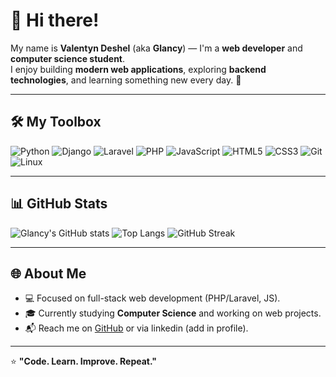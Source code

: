 # 👋 Hi there!

My name is **Valentyn Deshel** (aka **Glancy**) — I'm a **web developer** and **computer science student**.  
I enjoy building **modern web applications**, exploring **backend technologies**, and learning something new every day. 🚀  

---

## 🛠 My Toolbox

![Python](https://img.shields.io/badge/Python-3776AB?style=for-the-badge&logo=python&logoColor=white)
![Django](https://img.shields.io/badge/Django-092E20?style=for-the-badge&logo=django&logoColor=white)
![Laravel](https://img.shields.io/badge/Laravel-FF2D20?style=for-the-badge&logo=laravel&logoColor=white)
![PHP](https://img.shields.io/badge/PHP-777BB4?style=for-the-badge&logo=php&logoColor=white)
![JavaScript](https://img.shields.io/badge/JavaScript-F7E017?style=for-the-badge&logo=javascript&logoColor=black)
![HTML5](https://img.shields.io/badge/HTML5-E34F26?style=for-the-badge&logo=html5&logoColor=white)
![CSS3](https://img.shields.io/badge/CSS3-1572B6?style=for-the-badge&logo=css3&logoColor=white)
![Git](https://img.shields.io/badge/Git-F05033?style=for-the-badge&logo=git&logoColor=white)
![Linux](https://img.shields.io/badge/Linux-FCC624?style=for-the-badge&logo=linux&logoColor=black)

---

## 📊 GitHub Stats

![Glancy's GitHub stats](https://github-readme-stats.vercel.app/api?username=glancyF&show_icons=true&theme=tokyonight&hide_border=true&count_private=true)
![Top Langs](https://github-readme-stats.vercel.app/api/top-langs/?username=glancyF&layout=compact&theme=tokyonight&langs_count=10&include_forks=true&hide_border=true)
![GitHub Streak](https://streak-stats.demolab.com/?user=glancyF&theme=tokyonight&hide_border=true)

---

## 🌐 About Me

- 💻 Focused on full-stack web development (PHP/Laravel, JS).  
- 🎓 Currently studying **Computer Science** and working on web projects.  
- 📬 Reach me on [GitHub](https://github.com/glancyF) or via linkedin (add in profile).  

---

⭐ **"Code. Learn. Improve. Repeat."**
